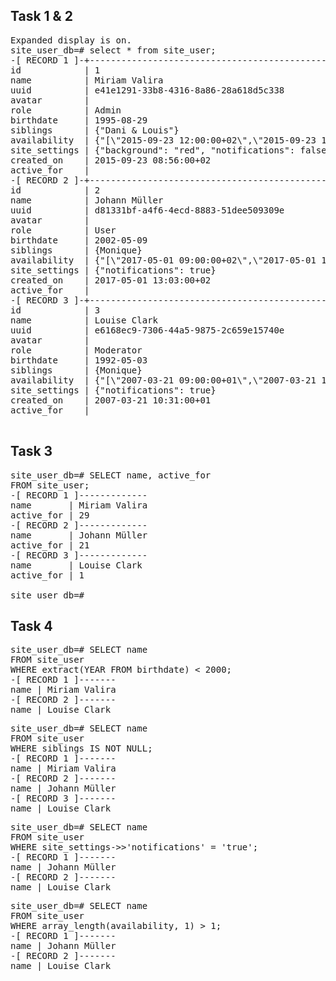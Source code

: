 ## Task 1 & 2
<pre>Expanded display is on.
site_user_db=# select * from site_user;
-[ RECORD 1 ]-+----------------------------------------------------------------------------------------------------------------------
id            | 1
name          | Miriam Valira
uuid          | e41e1291-33b8-4316-8a86-28a618d5c338
avatar        | 
role          | Admin
birthdate     | 1995-08-29
siblings      | {&quot;Dani &amp; Louis&quot;}
availability  | {&quot;[\&quot;2015-09-23 12:00:00+02\&quot;,\&quot;2015-09-23 15:00:00+02\&quot;]&quot;}
site_settings | {&quot;background&quot;: &quot;red&quot;, &quot;notifications&quot;: false}
created_on    | 2015-09-23 08:56:00+02
active_for    | 
-[ RECORD 2 ]-+----------------------------------------------------------------------------------------------------------------------
id            | 2
name          | Johann Müller
uuid          | d81331bf-a4f6-4ecd-8883-51dee509309e
avatar        | 
role          | User
birthdate     | 2002-05-09
siblings      | {Monique}
availability  | {&quot;[\&quot;2017-05-01 09:00:00+02\&quot;,\&quot;2017-05-01 14:00:00+02\&quot;)&quot;,&quot;[\&quot;2017-05-01 18:00:00+02\&quot;,\&quot;2017-05-01 20:00:00+02\&quot;)&quot;}
site_settings | {&quot;notifications&quot;: true}
created_on    | 2017-05-01 13:03:00+02
active_for    | 
-[ RECORD 3 ]-+----------------------------------------------------------------------------------------------------------------------
id            | 3
name          | Louise Clark
uuid          | e6168ec9-7306-44a5-9875-2c659e15740e
avatar        | 
role          | Moderator
birthdate     | 1992-05-03
siblings      | {Monique}
availability  | {&quot;[\&quot;2007-03-21 09:00:00+01\&quot;,\&quot;2007-03-21 12:00:00+01\&quot;)&quot;,&quot;[\&quot;2007-03-21 13:00:00+01\&quot;,\&quot;2007-03-21 17:00:00+01\&quot;)&quot;}
site_settings | {&quot;notifications&quot;: true}
created_on    | 2007-03-21 10:31:00+01
active_for    | 

</pre>
## Task 3
<pre>site_user_db=# SELECT name, active_for
FROM site_user;
-[ RECORD 1 ]-------------
name       | Miriam Valira
active_for | 29
-[ RECORD 2 ]-------------
name       | Johann Müller
active_for | 21
-[ RECORD 3 ]-------------
name       | Louise Clark
active_for | 1

site_user_db=# </pre>
## Task 4
<pre>site_user_db=# SELECT name
FROM site_user
WHERE extract(YEAR FROM birthdate) &lt; 2000;
-[ RECORD 1 ]-------
name | Miriam Valira
-[ RECORD 2 ]-------
name | Louise Clark</pre>

<pre>site_user_db=# SELECT name
FROM site_user
WHERE siblings IS NOT NULL;
-[ RECORD 1 ]-------
name | Miriam Valira
-[ RECORD 2 ]-------
name | Johann Müller
-[ RECORD 3 ]-------
name | Louise Clark</pre>

<pre>site_user_db=# SELECT name
FROM site_user
WHERE site_settings-&gt;&gt;&apos;notifications&apos; = &apos;true&apos;;
-[ RECORD 1 ]-------
name | Johann Müller
-[ RECORD 2 ]-------
name | Louise Clark</pre>

<pre>site_user_db=# SELECT name
FROM site_user
WHERE array_length(availability, 1) &gt; 1;
-[ RECORD 1 ]-------
name | Johann Müller
-[ RECORD 2 ]-------
name | Louise Clark</pre>
